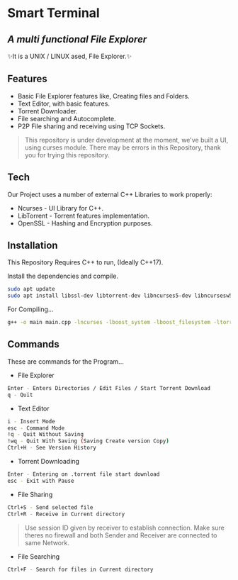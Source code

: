# Smart Terminal
## _A multi functional File Explorer_


✨It is a UNIX  / LINUX ased, File Explorer.✨

## Features

- Basic File Explorer features like, Creating files and Folders.
- Text Editor, with basic features.
- Torrent Downloader.
- File searching and Autocomplete.
- P2P File sharing and receiving using TCP Sockets.


> This repository is under development at the moment,
> we've built a UI, using curses module.
> There may be errors in this Repository,
> thank you for trying this repository.


## Tech

Our Project uses a number of external C++ Libraries to work properly:

- Ncurses - UI Library for C++.
- LibTorrent - Torrent features implementation.
- OpenSSL - Hashing and Encryption purposes.


## Installation

This Repository Requires C++ to run, (Ideally C++17).

Install the dependencies and compile.

```sh
sudo apt update
sudo apt install libssl-dev libtorrent-dev libncurses5-dev libncursesw5-dev
```

For Compiling...

```sh
g++ -o main main.cpp -lncurses -lboost_system -lboost_filesystem -ltorrent-rasterbar -pthread -lssl -lcrypto --std=c++17
```

## Commands

These are commands for the Program...
- File Explorer
```sh
Enter - Enters Directories / Edit Files / Start Torrent Download
q - Quit
```

- Text Editor
```sh
i - Insert Mode
esc - Command Mode
!q - Quit Without Saving
!wq - Quit With Saving (Saving Create version Copy)
Ctrl+H - See Version History
```
- Torrent Downloading
```sh
Enter - Entering on .torrent file start download
esc - Exit with Pause
```
- File Sharing
```sh
Ctrl+S - Send selected file
Ctrl+R - Receive in Current directory
```
> Use session ID given by receiver to establish connection. Make sure theres no firewall and both Sender and Receiver are connected to same Network.

- File Searching
```sh
Ctrl+F - Search for files in Current directory
```